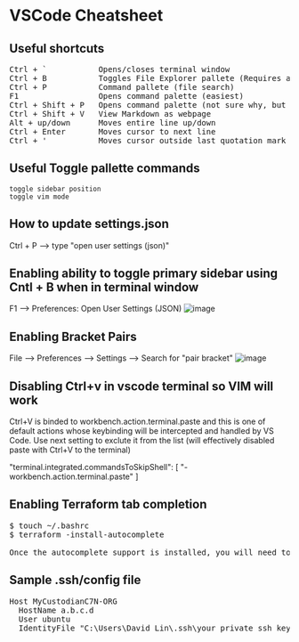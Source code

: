 # VSCode Cheatsheet

## Useful shortcuts
<pre>
Ctrl + `           Opens/closes terminal window
Ctrl + B           Toggles File Explorer pallete (Requires addition setting to work in terminal; see below for details)
Ctrl + P           Command pallete (file search)
F1                 Opens command palette (easiest)
Ctrl + Shift + P   Opens command palette (not sure why, but everyone uses this instead of F1)
Ctrl + Shift + V   View Markdown as webpage
Alt + up/down      Moves entire line up/down
Ctrl + Enter       Moves cursor to next line
Ctrl + '           Moves cursor outside last quotation mark
</pre>

## Useful Toggle pallette commands
```
toggle sidebar position
toggle vim mode
```


## How to update settings.json
Ctrl + P --> type "open user settings (json)"


## Enabling ability to toggle primary sidebar using Cntl + B when in terminal window
F1 --> Preferences: Open User Settings (JSON)
![image](https://github.com/davidclin/vscode-cheatsheet/assets/6853545/feaf1423-cd0b-4fb1-b579-72a9fb5ffd40)

## Enabling Bracket Pairs
File --> Preferences --> Settings --> Search for "pair bracket"
![image](https://github.com/davidclin/vscode-cheatsheet/assets/6853545/d1fe28cb-8478-49f5-8f5a-a32fb80c7a46)


## Disabling Ctrl+v in vscode terminal so VIM will work
Ctrl+V is binded to workbench.action.terminal.paste and this is one of default actions whose keybinding will be intercepted and handled by VS Code. Use next setting to exclute it from the list (will effectively disabled paste with Ctrl+V to the terminal)

"terminal.integrated.commandsToSkipShell": [
    "-workbench.action.terminal.paste"
]


## Enabling Terraform tab completion
<pre>
$ touch ~/.bashrc
$ terraform -install-autocomplete

Once the autocomplete support is installed, you will need to restart your shell.
</pre>

## Sample .ssh/config file
<pre>
Host MyCustodianC7N-ORG
  HostName a.b.c.d
  User ubuntu
  IdentityFile "C:\Users\David Lin\.ssh\your_private_ssh_key.pem"
</pre>
